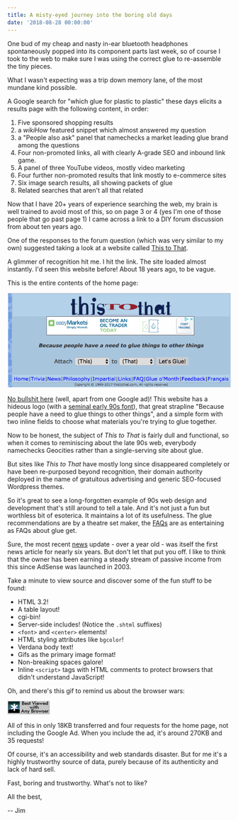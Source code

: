```yaml
---
title: A misty-eyed journey into the boring old days
date: '2018-08-28 00:00:00'
---
```


One bud of my cheap and nasty in-ear bluetooth headphones spontaneously popped into its component parts last week, so of course I took to the web to make sure I was using the correct glue to re-assemble the tiny pieces.

What I wasn't expecting was a trip down memory lane, of the most mundane kind possible.

A Google search for "which glue for plastic to plastic" these days elicits a results page with the following content, in order:

1. Five sponsored shopping results
2. a _wikiHow_ featured snippet which almost answered my question
3. a "People also ask" panel that namechecks a market leading glue brand among the questions
4. Four non-promoted links, all with clearly A-grade SEO and inbound link game.
5. A panel of three YouTube videos, mostly video marketing
6. Four further non-promoted results that link mostly to e-commerce sites
7. Six image search results, all showing packets of glue
9. Related searches that aren't all that related

Now that I have 20+ years of experience searching the web, my brain is well trained to avoid most of this, so on page 3 or 4 (yes I'm one of those people that go past page 1) I came across a link to a DIY forum discussion from about ten years ago.

One of the responses to the forum question (which was very similar to my own) suggested taking a look at a website called [This to That](http://thistothat.com/).

A glimmer of recognition hit me. I hit the link. The site loaded almost instantly. I'd seen this website before! About 18 years ago, to be vague.

This is the entire contents of the home page:

![This to That home page](/images/list/20180828-thistothat.png)

[No bullshit here](http://www.deathtobullshit.com/) (well, apart from one Google ad)! This website has a hideous logo (with a [seminal early 90s font](https://www.fontshop.com/families/ff-fudoni)), that great strapline "Because people have a need to glue things to other things", and a simple form with two inline fields to choose what materials you're trying to glue together.

Now to be honest, the subject of _This to That_ is fairly dull and functional, so when it comes to reminiscing about the late 90s web, everybody namechecks Geocities rather than a single-serving site about glue.

But sites like _This to That_ have mostly long since disappeared completely or have been re-purposed beyond recognition, their domain authority deployed in the name of gratuitous advertising and generic SEO-focused Wordpress themes.

So it's great to see a long-forgotten example of 90s web design and development that's still around to tell a tale. And it's not just a fun but worthless bit of esoterica. It maintains a lot of its usefulness. The glue recommendations are by a theatre set maker, the [FAQs](http://thistothat.com/faq.shtml) are as entertaining as FAQs about glue get.

Sure, the most recent [news](http://thistothat.com/news.shtml) update - over a year old - was itself the first news article for nearly six years. But don't let that put you off. I like to think that the owner has been earning a steady stream of passive income from this since AdSense was launched in 2003.

Take a minute to view source and discover some of the fun stuff to be found:

* HTML 3.2!
* A table layout!
* cgi-bin!
* Server-side includes! (Notice the `.shtml` suffixes)
* `<font>` and `<center>` elements!
* HTML styling attributes like `bgcolor`!
* Verdana body text!
* Gifs as the primary image format!
* Non-breaking spaces galore!
* Inline `<script>` tags with HTML comments to protect browsers that didn't understand JavaScript!

Oh, and there's this gif to remind us about the browser wars:

![Best used with any browser](/images/list/20180828-anybrowser.gif)

All of this in only 18KB transferred and four requests for the home page, not including the Google Ad. When you include the ad, it's around 270KB and 35 requests!

Of course, it's an accessibility and web standards disaster. But for me it's a highly trustworthy source of data, purely because of its authenticity and lack of hard sell.

Fast, boring and trustworthy. What's not to like?

All the best,

-- Jim
